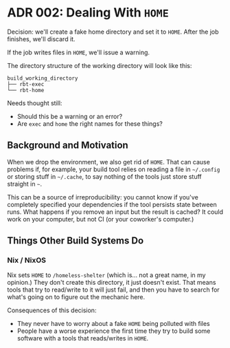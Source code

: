 # ADR 002: Dealing With `HOME`

Decision: we'll create a fake home directory and set it to `HOME`.
After the job finishes, we'll discard it.

If the job writes files in `HOME`, we'll issue a warning.

The directory structure of the working directory will look like this:

```
build_working_directory
├── rbt-exec
└── rbt-home
```

Needs thought still:

- Should this be a warning or an error?
- Are `exec` and `home` the right names for these things?

## Background and Motivation

When we drop the environment, we also get rid of `HOME`.
That can cause problems if, for example, your build tool relies on reading a file in `~/.config` or storing stuff in `~/.cache`, to say nothing of the tools just store stuff straight in `~`.

This can be a source of irreproducibility: you cannot know if you've completely specified your dependencies if the tool persists state between runs.
What happens if you remove an input but the result is cached?
It could work on your computer, but not CI (or your coworker's computer.)

## Things Other Build Systems Do

### Nix / NixOS

Nix sets `HOME` to `/homeless-shelter` (which is... not a great name, in my opinion.)
They don't create this directory, it just doesn't exist.
That means tools that try to read/write to it will just fail, and then you have to search for what's going on to figure out the mechanic here.

Consequences of this decision:

- They never have to worry about a fake `HOME` being polluted with files
- People have a worse experience the first time they try to build some software with a tools that reads/writes in `HOME`.
